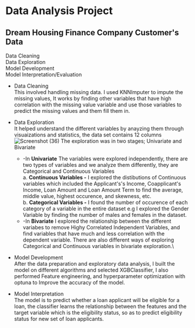 # Data Analysis Project
## Dream Housing Finance Company Customer's Data
Data Cleaning\
Data Exploration\
Model Development\
Model Interpretation/Evaluation

* Data Cleaning\
This involved handling missing data. I used KNNImputer to impute the missing values, It works by finding other variables that have high correlation with the missing value variable and use those variables to predict the missing values and them fill them in.

* Data Exploration\
It helped understand the different variables by anayzing them through visuaizations and statistics, the data set contains 12 columns![Screenshot (36)](https://user-images.githubusercontent.com/42872872/141115314-34628d6c-a49f-4c2a-8973-2dd1f28fe992.png)
 The exploration was in two stages; Univariate and Bivariate
    * -In **Univariate** The variables were explored independently, there are two types of variables and we analyze them differently, they are Categorical and Continuous Variables\
         a. **Continuous Variables -** I explored the distibutions of Continuous variables which included the Applicant's's Income, Coapplicant's Income, Loan Amount and Loan Amount Term to find the average, middle value, highest occurence, and skewness, etc.\
         b. **Categorical Variables -** I found the number of occurence of each category of a variable in the entire dataset e.g I explored the Gender Variable by finding the number of males and females in the dataset.
    * -In **Bivariate** I explored the relationship between the different variabes to remove Highy Correlated Independent Variables, and find variables that have much and less correlation with the dependent variable. There are also different ways of exploring Categorical and Continuous variables in bivariate exploration.\

* Model Development\
After the data preparation and exploratory data analysis, I built the model on different algorithms and selected XGBClassifier, I also performed Feature engineering, and hyperparameter optimization with optuna to Improve the accuracy of the model.

* Model Interpretation\
The model is to predict whether a loan applicant will be eligible for a loan, the classifier learns the relationship between the features and the target variable which is the eligibility status, so as to predict eligibility status for new set of loan applicants.
   

